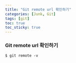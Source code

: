 ```yaml
---
title: "Git remote url 확인하기"
categories: [Junk, Git]
tags: [git]
toc: true
toc_sticky: true
---
```


### Git remote url 확인하기
```
$ git remote -v
```
